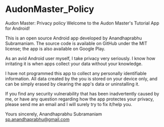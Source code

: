 # AudonMaster_Policy
Audon Master: Privacy policy
Welcome to the Audon Master's Tutorial App for Android!

This is an open source Android app developed by Anandhaprabhu Subramaniam. The source code is available on GitHub under the MIT license; the app is also available on Google Play.

As an avid Android user myself, I take privacy very seriously. I know how irritating it is when apps collect your data without your knowledge.

I have not programmed this app to collect any personally identifiable information. All data  created by the you is stored on your device only, and can be simply erased by clearing the app's data or uninstalling it.

If you find any security vulnerability that has been inadvertently caused by me, or have any question regarding how the app protectes your privacy, please send me an email and I will surely try to fix it/help you.

Yours sincerely,
Anandhaprabhu Subramaniam
sp.anandhaprabhu@gmail.com
